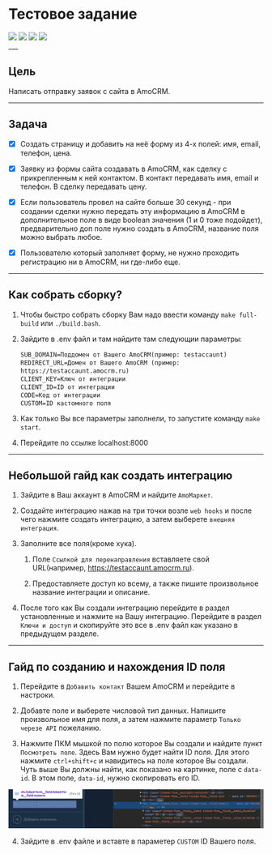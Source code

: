 # Тестовое задание

<div class="bage" aligin="center">
    <img src="https://img.shields.io/badge/Docker-24.0.2-blue?logo=Docker">
    <img src="https://img.shields.io/badge/PHP-8.3-blue?logo=php">
    <img src="https://img.shields.io/badge/Laravel-11.X-blue?logo=laravel">
    <img src="https://img.shields.io/badge/MariaDB-8.0-blue?logo=mariadb">
</div>
___

## Цель 

Написать отправку заявок с сайта в AmoCRM.

___

## Задача

- [x] Создать страницу и добавить на неё форму из 4-х полей: имя, email, телефон, цена.

- [x] Заявку из формы сайта создавать в AmoCRM, как сделку с прикрепленным к ней контактом. В контакт передавать имя, email и телефон. В сделку передавать цену.

- [x] Если пользователь провел на сайте больше 30 секунд - при создании сделки нужно передать эту информацию в AmoCRM в дополнительное поле в виде boolean значения (1 и 0 тоже подойдет), предварительно доп поле нужно создать в AmoCRM, название поля можно выбрать любое.

- [x] Пользователю который заполняет форму, не нужно проходить регистрацию ни в AmoCRM, ни где-либо еще.

___

## Как собрать сборку?

1. Чтобы быстро собрать сборку Вам надо ввести команду ```make full-build``` или ```./build.bash```.

2. Зайдите в .env файл и там найдите там следующии параметры:

    ```.env
    SUB_DOMAIN=Поддомен от Вашего AmoCRM(пример: testaccaunt)
    REDIRECT_URL=Домен от Вашего AmoCRM (пример: https://testaccaunt.amocrm.ru)
    CLIENT_KEY=Ключ от интеграции
    CLIENT_ID=ID от интеграции
    CODE=Код от интеграции
    CUSTOM=ID кастомного поля
    ```

3. Как только Вы все параметры заполнели, то запустите команду ```make start```.

4. Перейдите по ссылке localhost:8000
___

## Небольшой гайд как создать интеграцию

1. Зайдите в Ваш аккаунт в AmoCRM и найдите ```AmoМаркет```.

2. Создайте интеграцию нажав на три точки возле ```web hooks``` и после чего нажмите создать интеграцию, а затем выберете ```внешняя интеграция```.

3. Заполните все поля(кроме хука).
    1. Поле ```Ссылкой для перенаправления``` вставляете свой URL(например, https://testaccaunt.amocrm.ru).
    
    2. Предоставляете доступ ко всему, а также пишите произвольное название интеграции и описание.

4. После того как Вы создали интеграцию перейдите в раздел установленные и нажмите на Вашу интеграцию. Перейдите в раздел ```Ключи и доступ``` и скопируйте это все в .env файл как указано в предыдущем разделе.

___

## Гайд по созданию и нахождения ID поля

1. Перейдите в ```Добавить контакт``` Вашем AmoCRM и перейдите в настроки.

2. Добавте поле и выберете числовой тип данных. Напишите произвольное имя для поля, а затем нажмите параметр ```Только черезе API``` пожеланию.

3. Нажмите ПКМ мышкой по полю которое Вы создали и найдите пункт ```Посмотреть поле```. Здесь Вам нужно будет найти ID поля. Для этого нажмите ```ctrl+shift+c``` и навидитесь на поле которое Вы создали. Чуть выше Вы должны найти, как показано на картинке, поле с ```data-id```. В этом поле, ```data-id```, нужно скопировать его ID. 

![Гайд](img/image.png)

4. Зайдите в .env файле и вставте в параметер ```CUSTOM``` ID Вашего поля.